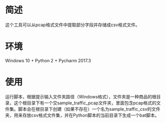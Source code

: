 # 简述
这个工具可以从pcap格式文件中提取部分字段并存储成csv格式文件。

# 环境
Windows 10 + Python 2 + Pycharm 2017.3

# 使用
运行脚本，根据提示输入文件夹路径（Windows格式），文件夹是一种商品的根目录，这个根目录下有一个交sample_traffic_pcap文件夹，里面包含pcap格式的文件集。脚本会在根目录下创建（如果不存在）一个名为sample_traffic_csv的文件夹，用来存放csv格式文件集，并在Python脚本的当前目录下生成一个bat脚本。